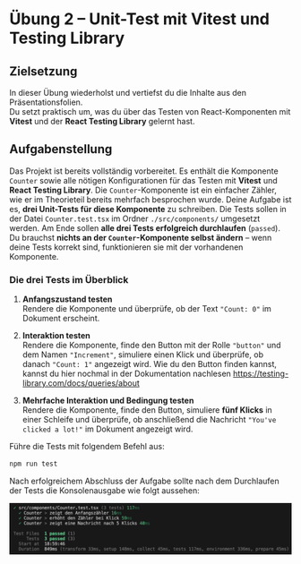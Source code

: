 # Übung 2 – Unit-Test mit Vitest und Testing Library

## Zielsetzung

In dieser Übung wiederholst und vertiefst du die Inhalte aus den Präsentationsfolien.  
Du setzt praktisch um, was du über das Testen von React-Komponenten mit **Vitest** und der **React Testing Library** gelernt hast.

## Aufgabenstellung

Das Projekt ist bereits vollständig vorbereitet. Es enthält die Komponente `Counter` sowie alle nötigen Konfigurationen für das Testen mit **Vitest** und **React Testing Library**. Die `Counter`-Komponente ist ein einfacher Zähler, wie er im Theorieteil bereits mehrfach besprochen wurde. Deine Aufgabe ist es, **drei Unit-Tests für diese Komponente** zu schreiben. Die Tests sollen in der Datei `Counter.test.tsx` im Ordner `./src/components/` umgesetzt werden. Am Ende sollen **alle drei Tests erfolgreich durchlaufen** (`passed`). Du brauchst **nichts an der `Counter`-Komponente selbst ändern** – wenn deine Tests korrekt sind, funktionieren sie mit der vorhandenen Komponente.

### Die drei Tests im Überblick

1. **Anfangszustand testen**  
   Rendere die Komponente und überprüfe, ob der Text `"Count: 0"` im Dokument erscheint.

2. **Interaktion testen**  
   Rendere die Komponente, finde den Button mit der Rolle `"button"` und dem Namen `"Increment"`, simuliere einen Klick und überprüfe, ob danach `"Count: 1"` angezeigt wird. Wie du den Button finden kannst, kannst du hier nochmal in der Dokumentation nachlesen https://testing-library.com/docs/queries/about

3. **Mehrfache Interaktion und Bedingung testen**  
   Rendere die Komponente, finde den Button, simuliere **fünf Klicks** in einer Schleife und überprüfe, ob anschließend die Nachricht `"You've clicked a lot!"` im Dokument angezeigt wird.

Führe die Tests mit folgendem Befehl aus:

```bash
npm run test
```

Nach erfolgreichem Abschluss der Aufgabe sollte nach dem Durchlaufen der Tests die Konsolenausgabe wie folgt aussehen:

![](./src/assets/app.png)

